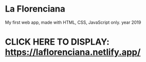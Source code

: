 # La Florenciana

My first web app, made with HTML, CSS, JavaScript only.
 year 2019



# CLICK HERE TO DISPLAY: https://laflorenciana.netlify.app/
